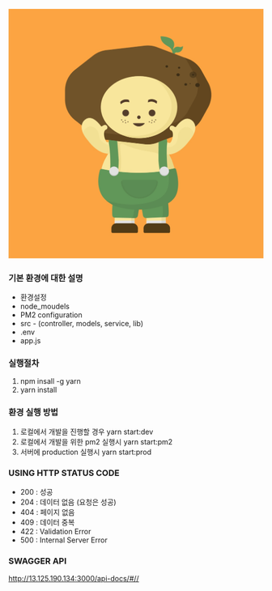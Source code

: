 ![Alt text](./image/woong.PNG)

### 기본 환경에 대한 설명
* 환경설정
* node_moudels
* PM2 configuration
* src - (controller, models, service, lib)
* .env
* app.js

### 실행절차
1. npm insall -g yarn
2. yarn install

### 환경 실행 방법
1. 로컬에서 개발을 진행할 경우 yarn start:dev
2. 로컬에서 개발을 위한 pm2 실행시 yarn start:pm2
3. 서버에 production 실행시 yarn start:prod


### USING HTTP STATUS CODE

- 200 : 성공
- 204 : 데이터 없음 (요청은 성공)
- 404 : 페이지 없음
- 409 : 데이터 중복
- 422 : Validation Error
- 500 : Internal Server Error

### SWAGGER API

<http://13.125.190.134:3000/api-docs/#//>

